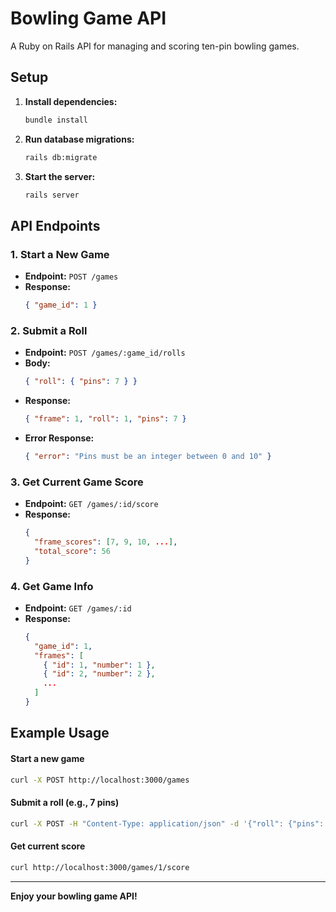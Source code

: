 # Bowling Game API

A Ruby on Rails API for managing and scoring ten-pin bowling games.

## Setup

1. **Install dependencies:**
   ```sh
   bundle install
   ```
2. **Run database migrations:**
   ```sh
   rails db:migrate
   ```
3. **Start the server:**
   ```sh
   rails server
   ```

## API Endpoints

### 1. Start a New Game
- **Endpoint:** `POST /games`
- **Response:**
  ```json
  { "game_id": 1 }
  ```

### 2. Submit a Roll
- **Endpoint:** `POST /games/:game_id/rolls`
- **Body:**
  ```json
  { "roll": { "pins": 7 } }
  ```
- **Response:**
  ```json
  { "frame": 1, "roll": 1, "pins": 7 }
  ```
- **Error Response:**
  ```json
  { "error": "Pins must be an integer between 0 and 10" }
  ```

### 3. Get Current Game Score
- **Endpoint:** `GET /games/:id/score`
- **Response:**
  ```json
  {
    "frame_scores": [7, 9, 10, ...],
    "total_score": 56
  }
  ```

### 4. Get Game Info
- **Endpoint:** `GET /games/:id`
- **Response:**
  ```json
  {
    "game_id": 1,
    "frames": [
      { "id": 1, "number": 1 },
      { "id": 2, "number": 2 },
      ...
    ]
  }
  ```

## Example Usage

#### Start a new game
```sh
curl -X POST http://localhost:3000/games
```

#### Submit a roll (e.g., 7 pins)
```sh
curl -X POST -H "Content-Type: application/json" -d '{"roll": {"pins": 7}}' http://localhost:3000/games/1/rolls
```

#### Get current score
```sh
curl http://localhost:3000/games/1/score
```

---

**Enjoy your bowling game API!**
